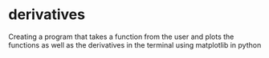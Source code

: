 # derivatives
Creating a program that takes a function from the user and plots the functions as well as the derivatives in the terminal using matplotlib in python
